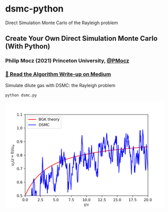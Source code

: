 # dsmc-python
Direct Simulation Monte Carlo of the Rayleigh problem

## Create Your Own Direct Simulation Monte Carlo (With Python)

### Philip Mocz (2021) Princeton University, [@PMocz](https://twitter.com/PMocz)

### [📝 Read the Algorithm Write-up on Medium](https://medium.com/swlh/create-your-own-direct-simulation-monte-carlo-with-python-3b9f26fa05ab)

Simulate dilute gas with DSMC: the Rayleigh problem


```
python dsmc.py
```

![Simulation](./dsmc.png)
